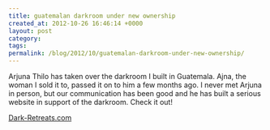 ```yaml
---
title: guatemalan darkroom under new ownership
created_at: 2012-10-26 16:46:14 +0000
layout: post
category: 
tags: 
permalink: /blog/2012/10/guatemalan-darkroom-under-new-ownership/
---
```


Arjuna Thilo has taken over the darkroom I built in Guatemala. Ajna, the woman I sold it to, passed it on to him a few months ago. I never met Arjuna in person, but our communication has been good and he has built a serious website in support of the darkroom. Check it out!

[Dark-Retreats.com][1]

   [1]: http://dark-retreats.com
